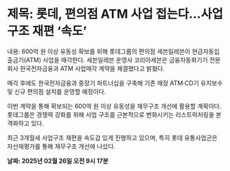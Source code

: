 # **제목: 롯데, 편의점 ATM 사업 접는다…사업구조 재편 ‘속도’**

  내용: 600억 원 이상 유동성 확보를 위해 롯데그룹의 편의점 세븐일레븐이 현금자동입출금기(ATM) 사업을 매각한다. 세븐일레븐 운영사 코리아세븐은 금융자동화기기 전문회사 한국전자금융과 ATM 사업매각 계약을 체결했다고 밝혔다.

매각 후에도 한국전자금융과 중장기 파트너십을 구축해 기존 매장 ATM·CD기 유지보수 및 신규 편의점 설치를 운영할 예정이다.

이번 계약을 통해 확보되는 600억 원 이상 유동성을 재무구조 개선에 활용할 계획이다. 롯데그룹은 경쟁력 강화를 위해 사업 구조를 근본적으로 변화시키는 리스트럭처링을 본격화하고 있다.

최근 3개월새 사업구조 재편을 속도감 있게 진행하고 있으며, 특히 롯데 유통사업군은 자산재평가를 통해 재무구조 개선에 나섰다.

  **날짜: 2025년 02월 26일 오전 9시 17분**